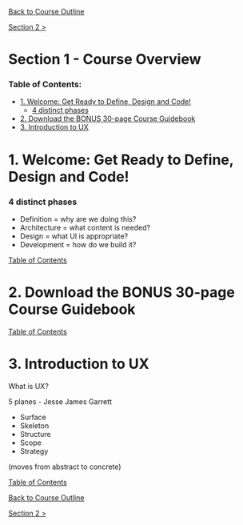 [Back to Course Outline](../README.md)  

[Section 2 >](../notes/notes-section-02.md)  

# Section 1 - Course Overview  <!-- omit in toc -->

### Table of Contents:  

- [1. Welcome: Get Ready to Define, Design and Code!](#1-welcome-get-ready-to-define-design-and-code)
    - [4 distinct phases](#4-distinct-phases)
- [2. Download the BONUS 30-page Course Guidebook](#2-download-the-bonus-30-page-course-guidebook)
- [3. Introduction to UX](#3-introduction-to-ux)

# 1. Welcome: Get Ready to Define, Design and Code!

### 4 distinct phases  

- Definition = why are we doing this?
- Architecture = what content is needed?
- Design = what UI is appropriate?
- Development = how do we build it?

[Table of Contents](#Table-of-Contents:)  

# 2. Download the BONUS 30-page Course Guidebook

[Table of Contents](#Table-of-Contents:)  

# 3. Introduction to UX

What is UX?

5 planes - Jesse James Garrett

- Surface
- Skeleton
- Structure
- Scope
- Strategy

(moves from abstract to concrete)

[Table of Contents](#Table-of-Contents:)  

[Back to Course Outline](../README.md)  

[Section 2 >](../notes/notes-section-02.md)  

